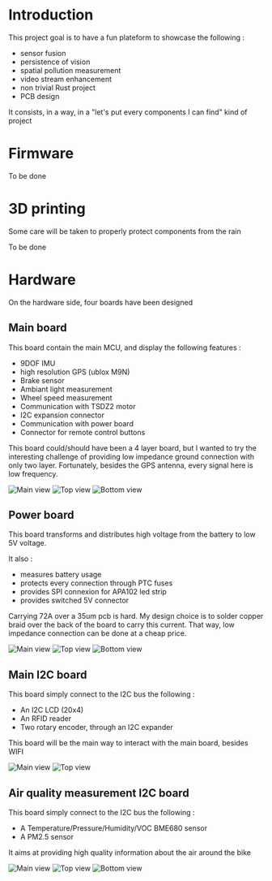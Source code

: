 # Introduction

This project goal is to have a fun plateform to showcase the following :

- sensor fusion
- persistence of vision
- spatial pollution measurement
- video stream enhancement
- non trivial Rust project
- PCB design

It consists, in a way, in a "let's put every components I can find" kind of project

# Firmware

To be done

# 3D printing

Some care will be taken to properly protect components from the rain

To be done

# Hardware

On the hardware side, four boards have been designed

## Main board

This board contain the main MCU, and display the following features :

- 9DOF IMU
- high resolution GPS (ublox M9N)
- Brake sensor
- Ambiant light measurement
- Wheel speed measurement
- Communication with TSDZ2 motor
- I2C expansion connector
- Communication with power board
- Connector for remote control buttons

This board could/should have been a 4 layer board, but I wanted to try the interesting challenge of providing low impedance ground connection with only two layer. Fortunately, besides the GPS antenna, every signal here is low frequency.

![Main view](./hardware/images%20for%20README/main-board-main.jpg 'main board')
![Top view](./hardware/images%20for%20README/main-board-top.png 'main board')
![Bottom view](./hardware/images%20for%20README/main-board-bottom.png 'main board')

## Power board

This board transforms and distributes high voltage from the battery to low 5V voltage.

It also :

- measures battery usage
- protects every connection through PTC fuses
- provides SPI connexion for APA102 led strip
- provides switched 5V connector

Carrying 72A over a 35um pcb is hard. My design choice is to solder copper braid over the back of the board to carry this current. That way, low impedance connection can be done at a cheap price.

![Main view](./hardware/images%20for%20README/power-board-main.jpg 'power board')
![Top view](./hardware/images%20for%20README/power-board-top.png 'power board')
![Bottom view](./hardware/images%20for%20README/power-board-bottom.png 'power board')

## Main I2C board

This board simply connect to the I2C bus the following :

- An I2C LCD (20x4)
- An RFID reader
- Two rotary encoder, through an I2C expander

This board will be the main way to interact with the main board, besides WIFI

![Main view](./hardware/images%20for%20README/i2c-board-main.jpg 'i2c board')
![Top view](./hardware/images%20for%20README/i2c-board-top.png 'i2c board')

## Air quality measurement I2C board

This board simply connect to the I2C bus the following :

- A Temperature/Pressure/Humidity/VOC BME680 sensor
- A PM2.5 sensor

It aims at providing high quality information about the air around the bike

![Main view](./hardware/images%20for%20README/i2c-board-measurement-main.jpg 'power board')
![Top view](./hardware/images%20for%20README/i2c-board-measurement-top.png 'power board')
![Bottom view](./hardware/images%20for%20README/i2c-board-measurement-bottom.png 'power board')

